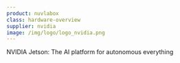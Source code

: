 ```yaml
---
product: nuvlabox
class: hardware-overview
supplier: nvidia
image: /img/logo/logo_nvidia.png
---
```


NVIDIA Jetson: The AI platform for autonomous everything
